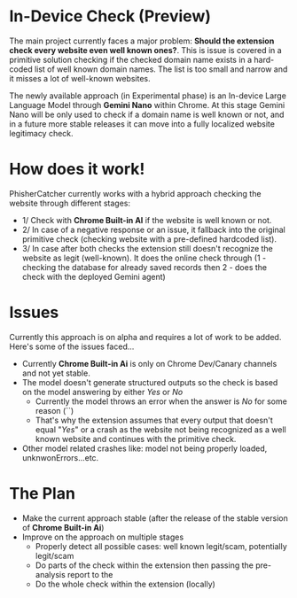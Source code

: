 # In-Device Check (Preview)

The main project currently faces a major problem: **Should the extension check every website even well known ones?**. This is issue is covered in a primitive solution checking if the checked domain name exists in a hard-coded list of well known domain names. The list is too small and narrow and it misses a lot of well-known websites.

The newly available approach (in Experimental phase) is an In-device Large Language Model through **Gemini Nano** within Chrome. At this stage Gemini Nano will be only used to check if a domain name is well known or not, and in a future more stable releases it can move into a fully localized website legitimacy check.

# How does it work!

PhisherCatcher currently works with a hybrid approach checking the website through different stages:

- 1/ Check with **Chrome Built-in AI** if the website is well known or not.
- 2/ In case of a negative response or an issue, it fallback into the original primitive check (checking website with a pre-defined hardcoded list).
- 3/ In case after both checks the extension still doesn't recognize the website as legit (well-known). It does the online check through (1 - checking the database for already saved records then 2 - does the check with the deployed Gemini agent)

# Issues

Currently this approach is on alpha and requires a lot of work to be added. Here's some of the issues faced...

- Currently **Chrome Built-in Ai** is only on Chrome Dev/Canary channels and not yet stable.
- The model doesn't generate structured outputs so the check is based on the model answering by either _Yes_ or _No_
  - Currently the model throws an error when the answer is _No_ for some reason (``)
  - That's why the extension assumes that every output that doesn't equal "_Yes_" or a crash as the website not being recognized as a well known website and continues with the primitive check.
- Other model related crashes like: model not being properly loaded, unknwonErrors...etc.

# The Plan

- Make the current approach stable (after the release of the stable version of **Chrome Built-in Ai**)
- Improve on the approach on multiple stages
  - Properly detect all possible cases: well known legit/scam, potentially legit/scam
  - Do parts of the check within the extension then passing the pre-analysis report to the 
  - Do the whole check within the extension (locally)
